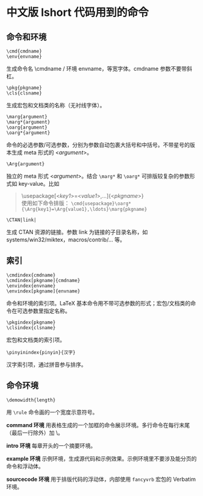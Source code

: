 中文版 lshort 代码用到的命令
===

## 命令和环境

```
\cmd{cmdname}
\env{envname}
```
生成命令名 \cmdname / 环境 envname，等宽字体。cmdname 参数不要带斜杠。

```
\pkg{pkgname}
\cls{clsname}
```
生成宏包和文档类的名称（无衬线字体）。

```
\marg{argument}
\marg*{argument}
\oarg{argument}
\oarg*{argument}
```
命令的必选参数/可选参数，分别为参数自动包裹大括号和中括号。不带星号的版本生成 meta 形式的 &lt;*argument*&gt;。

```
\Arg{argument}
```
独立的 meta 形式 &lt;*argument*&gt;。结合 `\marg*` 和 `\oarg*` 可排版较复杂的参数形式如 key-value。比如
> \usepackage[&lt;*key1*&gt;=&lt;*value1*&gt;,...]{&lt;*pkgname*&gt;}   
使用如下命令排版：
> `\cmd{usepackage}\oarg*{\Arg{key1}=\Arg{value1},\ldots}\marg{pkgname}`


```
\CTAN|link|
```
生成 CTAN 资源的链接。参数 link 为链接的子目录名称，如 systems/win32/miktex，macros/contrib/... 等。

## 索引

```
\cmdindex{cmdname}
\cmdindex[pkgname]{cmdname}
\envindex{envname}
\envindex[pkgname]{envname}
```
命令和环境的索引项。LaTeX 基本命令用不带可选参数的形式；宏包/文档类的命令在可选参数里指定名称。

```
\pkgindex{pkgname}
\clsindex{clsname}
```
宏包和文档类的索引项。

```
\pinyinindex{pinyin}{汉字}
```
汉字索引项，通过拼音参与排序。

## 命令环境

```
\demowidth{length}
```
用 `\rule` 命令画的一个宽度示意符号。

**command 环境** 用表格生成的一个加框的命令展示环境。多行命令在每行末尾（最后一行除外）加 \\。

**intro 环境** 每章开头的一个摘要环境。

**example 环境** 示例环境，生成源代码和示例效果。示例环境里不要涉及能分页的命令和浮动体。

**sourcecode 环境** 用于排版代码的浮动体，内部使用 `fancyvrb` 宏包的 Verbatim 环境。

